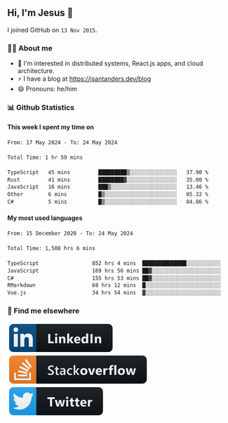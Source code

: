 ## Hi, I'm Jesus 👋

I joined GitHub on `13 Nov 2015`.

<!-- Talking about you -->

### 👨‍💻 About me

- 👦 I'm interested in distributed systems, React.js apps, and cloud architecture.
- ⚡️ I have a blog at <https://jsantanders.dev/blog>
- 😄 Pronouns: he/him

### 📊 Github Statistics

#### This week I spent my time on

<!--START_SECTION:weekly-->

```txt
From: 17 May 2024 - To: 24 May 2024

Total Time: 1 hr 59 mins

TypeScript   45 mins         █████████▒░░░░░░░░░░░░░░░   37.90 %
Rust         41 mins         ████████▓░░░░░░░░░░░░░░░░   35.00 %
JavaScript   16 mins         ███▒░░░░░░░░░░░░░░░░░░░░░   13.46 %
Other        6 mins          █▒░░░░░░░░░░░░░░░░░░░░░░░   05.32 %
C#           5 mins          █▒░░░░░░░░░░░░░░░░░░░░░░░   04.86 %
```

<!--END_SECTION:weekly-->

#### My most used languages

<!--START_SECTION:alltime-->

```txt
From: 15 December 2020 - To: 24 May 2024

Total Time: 1,508 hrs 6 mins

TypeScript                 852 hrs 4 mins  ██████████████░░░░░░░░░░░   56.50 %
JavaScript                 169 hrs 56 mins ██▓░░░░░░░░░░░░░░░░░░░░░░   11.27 %
C#                         155 hrs 53 mins ██▓░░░░░░░░░░░░░░░░░░░░░░   10.34 %
RMarkdown                  68 hrs 12 mins  █░░░░░░░░░░░░░░░░░░░░░░░░   04.52 %
Vue.js                     34 hrs 54 mins  ▓░░░░░░░░░░░░░░░░░░░░░░░░   02.32 %
```

<!--END_SECTION:alltime-->

### 📢 Find me elsewhere

<p>
  <a target="_blank" href="https://linkedin.com/in/jsantanders">
    <img src="https://github.com/jsantanders/jsantanders/blob/master/img/linkedin.svg" alt="LinkedIn" style="vertical-align:top; margin:4px">
  </a>
  
  <a target="_blank" href="https://stackoverflow.com/users/7318331/jesus-santander">
    <img src="https://github.com/jsantanders/jsantanders/blob/master/img/stackoverflow.svg" alt="StackOverflow" style="vertical-align:top; margin:4px">
  </a>
  
  <a target="_blank" href="http://twitter.com/jsantanders">
    <img src="https://github.com/jsantanders/jsantanders/blob/master/img/twitter.svg" alt="Twitter" style="vertical-align:top; margin:4px">
  </a>
</p>
